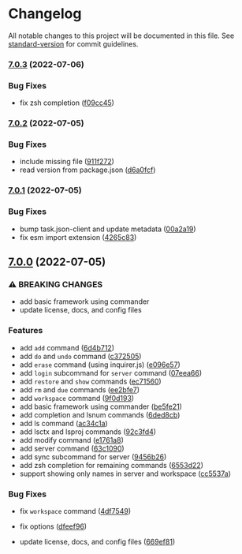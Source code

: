 # Changelog

All notable changes to this project will be documented in this file. See [standard-version](https://github.com/conventional-changelog/standard-version) for commit guidelines.

### [7.0.3](https://github.com/DCsunset/task.json-cli/compare/v7.0.2...v7.0.3) (2022-07-06)


### Bug Fixes

* fix zsh completion ([f09cc45](https://github.com/DCsunset/task.json-cli/commit/f09cc451e486c51885f9613306fa9ddefda674d9))

### [7.0.2](https://github.com/DCsunset/task.json-cli/compare/v7.0.1...v7.0.2) (2022-07-05)


### Bug Fixes

* include missing file ([911f272](https://github.com/DCsunset/task.json-cli/commit/911f272757f579065019844e9c90ca9791541bd1))
* read version from package.json ([d6a0fcf](https://github.com/DCsunset/task.json-cli/commit/d6a0fcf6f6df11ea2669135f2ac9d6e7ab1774c7))

### [7.0.1](https://github.com/DCsunset/task.json-cli/compare/v7.0.0...v7.0.1) (2022-07-05)


### Bug Fixes

* bump task.json-client and update metadata ([00a2a19](https://github.com/DCsunset/task.json-cli/commit/00a2a198a048bd02a3b22deaf9a4dbf1a0238682))
* fix esm import extension ([4265c83](https://github.com/DCsunset/task.json-cli/commit/4265c833811c77517119bad7eadc3f6a8c3d0082))

## [7.0.0](https://github.com/DCsunset/task.json-cli/compare/v6.2.2...v7.0.0) (2022-07-05)


### ⚠ BREAKING CHANGES

* add basic framework using commander
* update license, docs, and config files

### Features

* add `add` command ([6d4b712](https://github.com/DCsunset/task.json-cli/commit/6d4b712a7731e3d2101fd924b373cc627a67d01a))
* add `do` and `undo` command ([c372505](https://github.com/DCsunset/task.json-cli/commit/c372505b4a06df8813033382d6539ebc0196a9ba))
* add `erase` command (using inquirer.js) ([e096e57](https://github.com/DCsunset/task.json-cli/commit/e096e5768b4bae2eaf15f4eeec453d2dc9ee2242))
* add `login` subcommand for `server` command ([07eea66](https://github.com/DCsunset/task.json-cli/commit/07eea667724d3187ae6916f220a4577fc4478cf0))
* add `restore` and `show` commands ([ec71560](https://github.com/DCsunset/task.json-cli/commit/ec715601baca3ca8f86b8e43d9722fa51a92078d))
* add `rm` and `due` commands ([ee2bfe7](https://github.com/DCsunset/task.json-cli/commit/ee2bfe7e30a962f49d7f6db78e6fca7c0c053058))
* add `workspace` command ([9f0d193](https://github.com/DCsunset/task.json-cli/commit/9f0d193c58aa905f22184ec8c5081abfd416df3e))
* add basic framework using commander ([be5fe21](https://github.com/DCsunset/task.json-cli/commit/be5fe219321ffe8437abed7fcc1677139695d7ae))
* add completion and lsnum commands ([6ded8cb](https://github.com/DCsunset/task.json-cli/commit/6ded8cb3fb1f0fdb47c7ca530307102013b97f3c))
* add ls command ([ac34c1a](https://github.com/DCsunset/task.json-cli/commit/ac34c1a65fce24f38cb2904ad7a44ec678a6a51b))
* add lsctx and lsproj commands ([92c3fd4](https://github.com/DCsunset/task.json-cli/commit/92c3fd434ffd95070df79ab4cc424d20bd65a5c0))
* add modify command ([e1761a8](https://github.com/DCsunset/task.json-cli/commit/e1761a83ba618b99429af48a30eec398258589be))
* add server command ([63c1090](https://github.com/DCsunset/task.json-cli/commit/63c10906f7383338e039a2db8e4adb505e7a399f))
* add sync subcommand for server ([9456b26](https://github.com/DCsunset/task.json-cli/commit/9456b262da1bccd6a85193262ab283fac1f2c1d0))
* add zsh completion for remaining commands ([6553d22](https://github.com/DCsunset/task.json-cli/commit/6553d22cb83f6acdec930d914bfd5b1ae9ddc26c))
* support showing only names in server and workspace ([cc5537a](https://github.com/DCsunset/task.json-cli/commit/cc5537a4215046e43d1cd2466ece686f4b5ae687))


### Bug Fixes

* fix `workspace` command ([4df7549](https://github.com/DCsunset/task.json-cli/commit/4df754942fbf39b9f2e7993cf82c0b6ebeddd0c9))
* fix options ([dfeef96](https://github.com/DCsunset/task.json-cli/commit/dfeef96ff7308fbca3ed2e8813525b4cc8dd6512))


* update license, docs, and config files ([669ef81](https://github.com/DCsunset/task.json-cli/commit/669ef81169ac25fd3109c56973130d3f998f3877))
